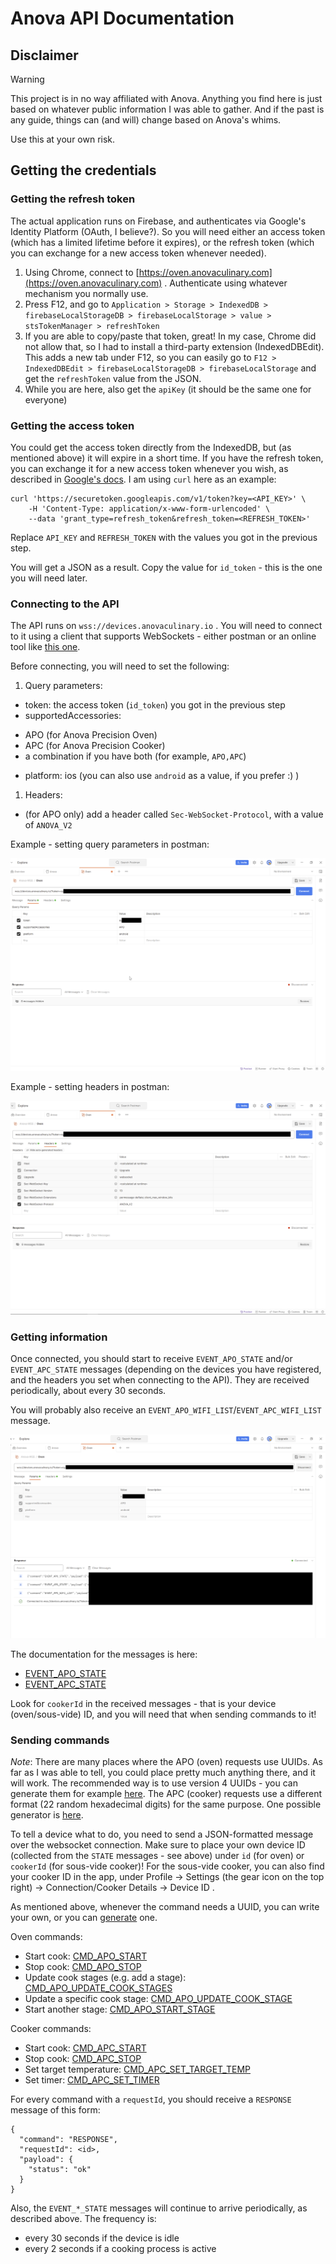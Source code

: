 # Anova API Documentation

## Disclaimer

> [!WARNING]
> 
> This project is in no way affiliated with Anova. Anything you find here is just based on whatever public information I was able to gather. And if the past is any guide, things can (and will) change based on Anova's whims. 
> 
> Use this at your own risk.

## Getting the credentials

### Getting the refresh token

The actual application runs on Firebase, and authenticates via Google's Identity Platform (OAuth, I believe?). So you will need either an access token (which has a limited lifetime before it expires), or the refresh token (which you can exchange for a new access token whenever needed).

1. Using Chrome, connect to [https://oven.anovaculinary.com](https://oven.anovaculinary.com) . Authenticate using whatever mechanism you normally use. 
2. Press F12, and go to `Application > Storage > IndexedDB > firebaseLocalStorageDB > firebaseLocalStorage > value > stsTokenManager > refreshToken`
3. If you are able to copy/paste that token, great! In my case, Chrome did not allow that, so I had to install a third-party extension (IndexedDBEdit). This adds a new tab under F12, so you can easily go to `F12 > IndexedDBEdit > firebaseLocalStorageDB > firebaseLocalStorage` and get the `refreshToken` value from the JSON.
4. While you are here, also get the `apiKey` (it should be the same one for everyone)

### Getting the access token
You could get the access token directly from the IndexedDB, but (as mentioned above) it will expire in a short time. If you have the refresh token, you can exchange it for a new access token whenever you wish, as described in [Google's docs](https://cloud.google.com/identity-platform/docs/use-rest-api). I am using `curl` here as an example:

```
curl 'https://securetoken.googleapis.com/v1/token?key=<API_KEY>' \
    -H 'Content-Type: application/x-www-form-urlencoded' \
    --data 'grant_type=refresh_token&refresh_token=<REFRESH_TOKEN>'
```

Replace `API_KEY` and `REFRESH_TOKEN` with the values you got in the previous step.

You will get a JSON as a result. Copy the value for `id_token` - this is the one you will need later.

### Connecting to the API

The API runs on `wss://devices.anovaculinary.io` . You will need to connect to it using a client that supports WebSockets - either postman or an online tool like [this one](https://www.piesocket.com/websocket-tester).

Before connecting, you will need to set the following:
1. Query parameters:
* token: the access token (`id_token`) you got in the previous step
* supportedAccessories:
- APO (for Anova Precision Oven)
- APC (for Anova Precision Cooker)
- a combination if you have both (for example, `APO,APC`)
* platform: ios (you can also use `android` as a value, if you prefer :) )
1. Headers:
* (for APO only) add a header called `Sec-WebSocket-Protocol`, with a value of `ANOVA_V2`

Example - setting query parameters in postman:

![Query Parameters](../assets/parameters.png)

Example - setting headers in postman:

![Headers](../assets/headers.png)

### Getting information

Once connected, you should start to receive `EVENT_APO_STATE` and/or `EVENT_APC_STATE` messages (depending on the devices you have registered, and the headers you set when connecting to the API). They are received periodically, about every 30 seconds.

You will probably also receive an `EVENT_APO_WIFI_LIST`/`EVENT_APC_WIFI_LIST` message.

![State messages](../assets/connection.png)

The documentation for the messages is here:
* [EVENT_APO_STATE](./oven/EVENT_APO_STATE.md)
* [EVENT_APC_STATE](./oven/EVENT_APC_STATE.md)


Look for `cookerId` in the received messages - that is your device (oven/sous-vide) ID, and you will need that when sending commands to it!

### Sending commands

*Note*: There are many places where the APO (oven) requests use UUIDs. As far as I was able to tell, you could place pretty much anything there, and it will work. The recommended way is to use version 4 UUIDs - you can generate them for example [here](https://www.uuidgenerator.net/).
The APC (cooker) requests use a different format (22 random hexadecimal digits) for the same purpose. One possible generator is [here](https://www.browserling.com/tools/random-hex).

To tell a device what to do, you need to send a JSON-formatted message over the websocket connection. Make sure to place your own device ID (collected from the `STATE` messages - see above) under `id` (for oven) or `cookerId` (for sous-vide cooker)!
For the sous-vide cooker, you can also find your cooker ID in the app, under Profile -> Settings (the gear icon on the top right) -> Connection/Cooker Details -> Device ID .

As mentioned above, whenever the command needs a UUID, you can write your own, or you can [generate](https://www.uuidgenerator.net/) one.

Oven commands:
* Start cook: [CMD_APO_START](./oven/CMD_APO_START.md)
* Stop cook: [CMD_APO_STOP](./oven/CMD_APO_STOP.md)
* Update cook stages (e.g. add a stage): [CMD_APO_UPDATE_COOK_STAGES](./oven/CMD_APO_UPDATE_COOK_STAGES.md)
* Update a specific cook stage: [CMD_APO_UPDATE_COOK_STAGE](./oven/CMD_APO_UPDATE_COOK_STAGE.md)
* Start another stage: [CMD_APO_START_STAGE](./oven/CMD_APO_START_STAGE.md)

Cooker commands:
* Start cook: [CMD_APC_START](./sous_vide/CMD_APC_START.md)
* Stop cook: [CMD_APC_STOP](./sous_vide/CMD_APC_STOP.md)
* Set target temperature: [CMD_APC_SET_TARGET_TEMP](./sous_vide/CMD_APC_SET_TARGET_TEMP.md)
* Set timer: [CMD_APC_SET_TIMER](./sous_vide/CMD_APC_SET_TIMER.md)

For every command with a `requestId`, you should receive a `RESPONSE` message of this form:
```
{
  "command": "RESPONSE",
  "requestId": <id>,
  "payload": {
    "status": "ok"
  }
} 
```

Also, the `EVENT_*_STATE` messages will continue to arrive periodically, as described above. The frequency is:
* every 30 seconds if the device is idle
* every 2 seconds if a cooking process is active